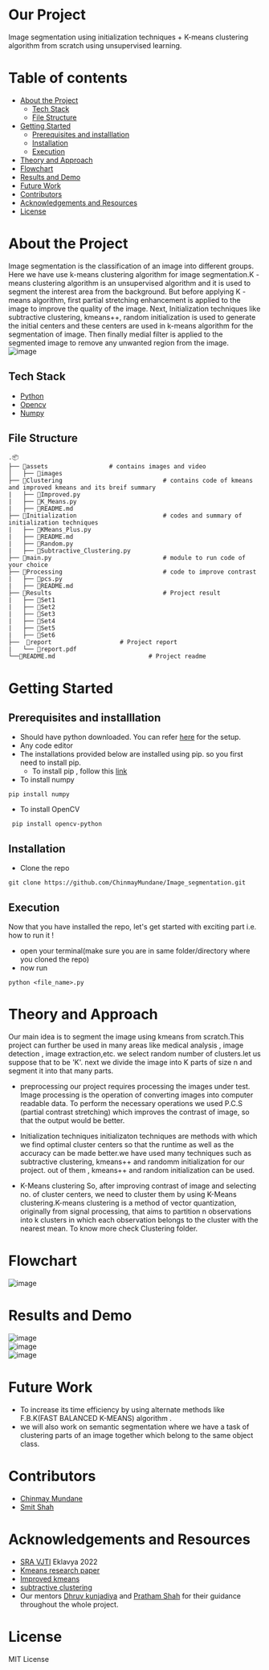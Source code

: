 # Our Project
Image segmentation using initialization techniques + K-means clustering algorithm from scratch using unsupervised learning.


# Table of contents
- [About the Project](#About-the-Project)
  - [Tech Stack](#Tech-Stack)
  - [File Structure](#File-Structure)
- [Getting Started](#Getting-Started)
  - [Prerequisites and installlation](#Prerequisites-and-installlation)
  - [Installation](#Installation)
  - [Execution](#Execution)
- [Theory and Approach](#Theory-and-Approach)
-  [Flowchart](#Flowchart)
-  [Results and Demo](#Results-and-Demo)
-  [Future Work](#Future-Work)
-  [Contributors](#Contributors)
-  [Acknowledgements and Resources](#Acknowledgements-and-Resources)
-  [License](#License)

# About the Project
Image segmentation is the classification of an image into different groups. Here we have use k-means clustering algorithm for image segmentation.K -means clustering algorithm is an unsupervised algorithm and it is used to segment the interest area from the background. But before applying K -means algorithm, first partial stretching enhancement is applied to the image to improve the quality of the image. Next, Initialization techniques like subtractive clustering, kmeans++, random initialization is used to generate the initial centers and these centers are used in k-means algorithm for the segmentation of image. Then finally medial filter is applied to the segmented image to remove any unwanted region from the image. \
![image](https://user-images.githubusercontent.com/109454803/194568361-7efcbcf9-80c1-4d8f-b2e9-9ac691f8fbc7.png)



## Tech Stack
- [Python](https://www.python.org/)
- [Opencv](https://opencv.org/)
- [Numpy](https://numpy.org/doc/#)


## File Structure
```
.📦
├── 📂assets				    # contains images and video			
│   ├── 📜images										 
├── 📂Clustering                            # contains code of kmeans and improved kmeans and its breif summary
|   ├── 📜Improved.py
|   ├── 📜K_Means.py 
|   ├── 📜README.md
├── 📂Initialization                        # codes and summary of initialization techniques
|   ├── 📜KMeans_Plus.py
|   ├── 📜README.md
|   ├── 📜Random.py
|   ├── 📜Subtractive_Clustering.py
├── 📜main.py                               # module to run code of your choice
├── 📂Processing                            # code to improve contrast
|   ├── 📜pcs.py
|   ├── 📜README.md 
├── 📂Results                               # Project result
|   ├── 📜Set1
|   ├── 📜Set2
|   ├── 📜Set3
|   ├── 📜Set4
|   ├── 📜Set5
|   ├── 📜Set6
├──  📂report				   # Project report
|   └── 📜report.pdf		
└──📜README.md		                   # Project readme
```

# Getting Started
## Prerequisites and installlation
- Should have python downloaded. You can refer [here](https://www.python.org/downloads/) for the setup.
- Any code editor
- The installations provided below are installed using pip. so you first need to install pip.
  - To install pip , follow this [link](https://www.geeksforgeeks.org/how-to-install-pip-on-windows/)
- To install numpy
```
pip install numpy
```
- To install OpenCV
```
 pip install opencv-python
```


## Installation
- Clone the repo
```
git clone https://github.com/ChinmayMundane/Image_segmentation.git
```

## Execution
Now that you have installed the repo, let's get started with exciting part i.e. how to run it !
- open your terminal(make sure you are in same folder/directory where you cloned the repo)
- now run
```
python <file_name>.py
```

# Theory and Approach
Our main idea is to segment the image using kmeans from scratch.This project can further be used in many areas like medical analysis , image detection , image extraction,etc. we select random number of clusters.let us suppose that to be 'K'. next we divide the image into K parts of size n and segment it into that many parts. 

- preprocessing
our project requires processing the images under test. Image processing is the operation of converting images into computer readable data. To perform the necessary operations we used P.C.S (partial contrast stretching) which improves the contrast of image, so that the output would be better.

- Initialization techniques
initializaton techniques are methods with which we find optimal cluster centers so that the runtime as well as the accuracy can be made better.we have used many techniques such as subtractive clustering, kmeans++ and randomm initialization for our project. out of them , kmeans++ and random initialization can be used. 


- K-Means clustering
So, after improving contrast of image and selecting no. of cluster centers, we need to cluster them by using K-Means clustering.K-means clustering is a method of vector quantization, originally from signal processing, that aims to partition n observations into k clusters in which each observation belongs to the cluster with the nearest mean. To know more check Clustering folder.

# Flowchart
![image](https://user-images.githubusercontent.com/109454803/194571838-40910895-9986-4b26-a158-4c7fcbde0854.png)



# Results and Demo
![image](https://user-images.githubusercontent.com/109454803/194618933-bff15859-b4db-49b2-9e60-3c1f4a95ee2d.png) \
![image](https://user-images.githubusercontent.com/109454803/194618973-02d9a2bc-8109-4dd6-9a93-3d38a8dbd2c5.png) \
![image](https://user-images.githubusercontent.com/109454803/194619026-5c7ef824-7ee2-495c-9631-e8abc3b3c28b.png)


# Future Work
- To increase its time efficiency by using alternate methods like F.B.K(FAST BALANCED K-MEANS) algorithm .
- we will also work on semantic segmentation where we have a task of clustering parts of an image together which belong to the same object class.

# Contributors
- [Chinmay Mundane](https://github.com/ChinmayMundane)
- [Smit Shah](https://github.com/Smit1603)

# Acknowledgements and Resources
- [SRA VJTI](https://sravjti.in/) Eklavya 2022
- [Kmeans research paper](https://www.sciencedirect.com/science/article/pii/S1877050915014143#:~:text=Subtractive%20clustering%20method%20is%20data,for%20the%20segmentation%20of%20image)
- [Improved kmeans](https://ieeexplore.ieee.org/document/5453745)
- [subtractive clustering](https://www.researchgate.net/publication/233932671_Fuzzy_Model_Identification_Based_on_Cluster_Estimation?enrichId=rgreq-08593b3226677b5b8cbc445ed54fdebb-XXX&enrichSource=Y292ZXJQYWdlOzIzMzkzMjY3MTtBUzoxOTA0MTEzNjA0NDAzMjBAMTQyMjQwOTAxNDAzOQ%3D%3D&el=1_x_2&_esc=publicationCoverPdf)
- Our mentors [Dhruv kunjadiya](https://github.com/Dhruv454000) and [Pratham Shah](https://github.com/shahpratham) for their guidance throughout the whole project.


# License
MIT License




